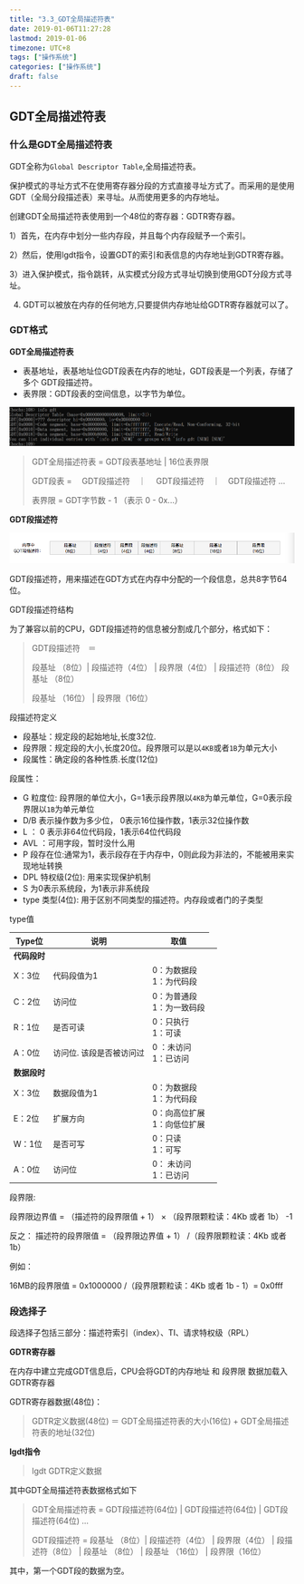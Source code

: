 ```yaml
---
title: "3.3_GDT全局描述符表"
date: 2019-01-06T11:27:28
lastmod: 2019-01-06
timezone: UTC+8
tags: ["操作系统"]
categories: ["操作系统"]
draft: false
---
```




## GDT全局描述符表

### 什么是GDT全局描述符表

GDT全称为`Global Descriptor Table`,全局描述符表。

保护模式的寻址方式不在使用寄存器分段的方式直接寻址方式了。而采用的是使用GDT（全局分段描述表）来寻址。从而使用更多的内存地址。


创建GDT全局描述符表使用到一个48位的寄存器：GDTR寄存器。

1）首先，在内存中划分一些内存段，并且每个内存段赋予一个索引。

2）然后，使用lgdt指令，设置GDT的索引和表信息的内存地址到GDTR寄存器。

3）进入保护模式，指令跳转，从实模式分段方式寻址切换到使用GDT分段方式寻址。

4)  GDT可以被放在内存的任何地方,只要提供内存地址给GDTR寄存器就可以了。



### GDT格式

**GDT全局描述符表**

- 表基地址，表基地址位GDT段表在内存的地址，GDT段表是一个列表，存储了多个 GDT段描述符。
- 表界限：GDT段表的空间信息，以字节为单位。



![images/001.png](images/001.png)




> GDT全局描述符表 = GDT段表基地址 | 16位表界限
>
> GDT段表 =　 GDT段描述符　｜　 GDT段描述符　｜　GDT段描述符 ...
>
> 表界限 = GDT字节数 - 1  （表示 0 - 0x...）

  

**GDT段描述符**

![images/003.png](images/002.png)

GDT段描述符，用来描述在GDT方式在内存中分配的一个段信息，总共8字节64位。

GDT段描述符结构

为了兼容以前的CPU，GDT段描述符的信息被分割成几个部分，格式如下：

> GDT段描述符　＝　
>
> 段基址 （8位）| 段描述符（4位） |  段界限（4位） | 段描述符（8位）  段基址 （8位）
>
> 段基址 （16位） | 段界限（16位）



段描述符定义

- 段基址：规定段的起始地址,长度32位.
- 段界限：规定段的大小,长度20位。段界限可以是以`4KB`或者`1B`为单元大小
- 段属性：确定段的各种性质.长度(12位)



段属性：

- G 粒度位: 段界限的单位大小，G=1表示段界限以`4KB`为单元单位，G=0表示段界限以`1B`为单元单位
- D/B 表示操作数为多少位， 0表示16位操作数，1表示32位操作数
- L ： 0 表示非64位代码段，1表示64位代码段
- AVL ：可用字段，暂时没什么用
- P   段存在位:通常为1，表示段存在于内存中，0则此段为非法的，不能被用来实现地址转换
- DPL 特权级(2位): 用来实现保护机制
- S  为0表示系统段，为1表示非系统段
- type 类型(4位): 用于区别不同类型的描述符。内存段或者门的子类型



type值

| Type位 | 说明                     | 取值         |
| ------ | ------------------------ | ------------ |
| **代码段时** |  |  |
| X：3位 | 代码段值为1              | 0：为数据段<br>1：为代码段   |
| C：2位 | 访问位                   | 0：为普通段<br>1：为一致码段 |
| R：1位 | 是否可读                   | 0：只执行<br>1：可读           |
| A：0位 | 访问位. 该段是否被访问过 | 0 ：未访问<br>1：已访问 |
| **数据段时** |  |  |
|   X：3位 | 数据段值为1           |   0：为数据段 <br>1：为代码段           |
| E：2位 | 扩展方向                |    0：向高位扩展 <br>1：向低位扩展        |
| W：1位 | 是否可写                  |   0：只读<br>1：可写         |
| A：0位 | 访问位                   |  0： 未访问<br>1：已访问<td>          |


段界限:

段界限边界值 =  （描述符的段界限值 + 1） × （段界限颗粒读：4Kb 或者 1b） -1

反之：
  描述符的段界限值 = （段界限边界值 + 1） /（段界限颗粒读：4Kb 或者 1b）

例如：

  16MB的段界限值 =  0x1000000  /（段界限颗粒读：4Kb 或者 1b - 1）= 0x0fff



### 段选择子

段选择子包括三部分：描述符索引（index）、TI、请求特权级（RPL） 



**GDTR寄存器**

在内存中建立完成GDT信息后，CPU会将GDT的内存地址 和 段界限 数据加载入GDTR寄存器

GDTR寄存器数据(48位)：

> GDTR定义数据(48位) ＝ GDT全局描述符表的大小(16位)  +  GDT全局描述符表的地址(32位)

**lgdt指令**

> lgdt GDTR定义数据

其中GDT全局描述符表数据格式如下

> GDT全局描述符表 =  GDT段描述符(64位) |  GDT段描述符(64位) | GDT段描述符(64位) ...
>
> GDT段描述符 =  段基址 （8位）| 段描述符（4位） |  段界限（4位） | 段描述符（8位） | 段基址 （8位） | 段基址 （16位） | 段界限（16位）

其中，第一个GDT段的数据为空。



